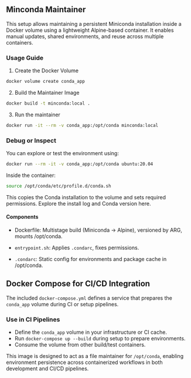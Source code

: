 ## Minconda Maintainer
This setup allows maintaining a persistent Miniconda installation inside a Docker volume using a lightweight Alpine-based container. It enables manual updates, shared environments, and reuse across multiple containers.

### Usage Guide
1. Create the Docker Volume
```bash
docker volume create conda_app
```

2. Build the Maintainer Image
```bash
docker build -t minconda:local .
```

3. Run the maintainer
```bash
docker run -it --rm -v conda_app:/opt/conda minconda:local
```

### Debug or Inspect
You can explore or test the environment using:
```bash
docker run --rm -it -v conda_app:/opt/conda ubuntu:20.04
```
Inside the container:
```bash
source /opt/conda/etc/profile.d/conda.sh
```

This copies the Conda installation to the volume and sets required permissions. Explore the install log and Conda version here.

#### Components
- Dockerfile: Multistage build (Miniconda → Alpine), versioned by ARG, mounts /opt/conda.

- `entrypoint.sh`: Applies `.condarc`, fixes permissions.

- `.condarc`: Static config for environments and package cache in /opt/conda.

## Docker Compose for CI/CD Integration
The included `docker-compose.yml` defines a service that prepares the `conda_app` volume during CI or setup pipelines.

### Use in CI Pipelines
- Define the `conda_app` volume in your infrastructure or CI cache.
- Run `docker-compose up --build` during setup to prepare environments.
- Consume the volume from other build/test containers.

This image is designed to act as a file maintainer for `/opt/conda`, enabling environment persistence across containerized workflows in both development and CI/CD pipelines.